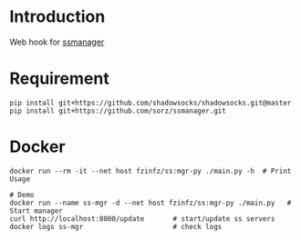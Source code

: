 # Introduction
Web hook for [ssmanager](https://github.com/sorz/ssmanager)

# Requirement
```
pip install git+https://github.com/shadowsocks/shadowsocks.git@master
pip install git+https://github.com/sorz/ssmanager.git
```

# Docker
```
docker run --rm -it --net host fzinfz/ss:mgr-py ./main.py -h  # Print Usage

# Demo
docker run --name ss-mgr -d --net host fzinfz/ss:mgr-py ./main.py   # Start manager 
curl http://localhost:8000/update       # start/update ss servers
docker logs ss-mgr                      # check logs
```
